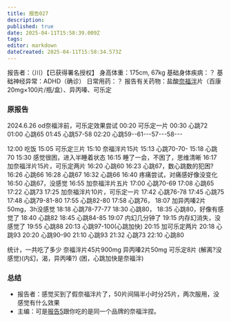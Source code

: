 ```yaml
---
title: 报告027
description: 
published: true
date: 2025-04-11T15:58:39.009Z
tags: 
editor: markdown
dateCreated: 2025-04-11T15:58:34.573Z
---
```


﻿报告者：（川）【已获得署名授权】
身高体重：175cm, 67kg
基础身体疾病：？
基础神经异常：ADHD（确诊）
日常用药：？
报告有关药物：盐酸[奈福泮](/NFP/)片（百康20mg×100片/瓶/盒）、异丙嗪、可乐定

### 原报告
2024.6.26
od奈福泮前，可乐定效果尝试
00:20 可乐定一片
00:30 心跳72
01:00 心跳65
01:45 心跳57-58
02:20 心跳59--61---57---58---

12:00 吃饭
15:05 可乐定三片
15:10 奈福泮片15片
15:13 心跳70-70-
15:18 心跳70
15:30 感觉很困，进入半睡着状态
16:15 睡了一会，不困了，思维清晰
16:17 加奈福泮片15片，可乐定两片
16:20 心跳60
16:23 心跳67，数心跳数的犯困?
16:26 心跳66
16:28 心跳67
16:32 心跳66
16:40 疼痛尝试，对痛感好像没变化
16:50 心跳67，没感觉
16:55 加奈福泮片五片
17:00 心跳70-69
17:08 心跳65
17:22 心跳73
17:25 加奈福泮片10片，可乐定一片
17:42 心跳76-78
17:45 心跳75
17:48 心跳79-81-80
17:55 心跳82-80
17:58 心跳76，
18:07 加异丙嗪2片50mg，3h没感觉
18:18 心跳78-77-77
18:30 心跳80，
18:35 心跳80，好像有感觉了
18:40 心跳82
18:45 心跳84-85
19:07 内幻几分钟了
19:15 内存幻消失，没感觉了
19:55 心跳88
20:13 心跳97-100(心跳加快)
20:15 加可乐定两片
20:18 心跳93
20:20 心跳90-90
21:10 心跳93
21:32 心跳73
22:10 心跳80

统计，一共吃了多少
奈福泮片45片900mg
异丙嗪2片50mg
可乐定8片
(解离?没感觉)(内幻，渴，异丙嗪?)
(困，心跳加快是奈福泮)

### 总结
- 报告者：感觉买到了假奈福泮片了，50片间隔半小时分25片，两次服用，没感觉有什么效果
- 主编：可是[报告5](/report/RP005/)跟你吃的是同一个品牌的奈福泮捏。
